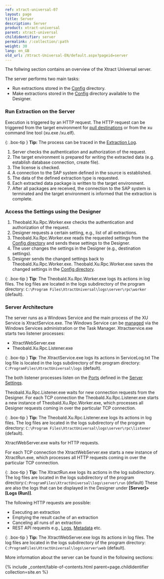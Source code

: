 ```yaml
---
ref: xtract-universal-07
layout: page
title: Server
description: Server
product: xtract-universal
parent: xtract-universal
childidentifier: server
permalink: /:collection/:path
weight: 30
lang: en_GB
old_url: /Xtract-Universal-EN/default.aspx?pageid=server
---
```


The follwing section contains an overview of the Xtract Universal server.

The server performs two main tasks:

- Run extractions stored in the [Config](./advanced-techniques/backup-and-migration#configuration-files) directory. 
- Make extractions stored in the [Config](./advanced-techniques/backup-and-migration#configuration-files) directory available to the Designer.

### Run Extraction on the Server

Execution is triggered by an HTTP request. The HTTP request can be triggered from the target environment for [pull destinations](./destinations#pull-and-push-destinations) or from the xu command line tool (xu.exe /xu.elf). 

{: .box-tip }
**Tip:** The process can be traced in the [Extraction Log](./logging/logging-access-via-designer#extraction-logs).

1. Server checks the authentication and authorization of the request.
2. The target environment is prepared for writing the extracted data (e.g. establish database connection, create file).
3. The license is checked.
4. A connection to the SAP system defined in the source is established.
5. The data of the defined extraction type is requested.
6. Each extracted data package is written to the target environment.
7. After all packages are received, the connection to the SAP system is terminated and the target environment is informed that the extraction is complete.

### Access the Settings using the Designer

1. Theobald.Xu.Rpc.Worker.exe checks the authentication and authorization of the request.
2. Designer requests a certain setting, e.g., list of all extractions. 
3. Theobald.Xu.Rpc.Worker.exe reads the requested settings from the [Config directory](./advanced-techniques/backup-and-migration#configuration-files) and sends these settings to the Designer.
4. The user changes the settings in the Designer (e.g., destination settings).
5. Designer sends the changed settings back to Theobald.Xu.Rpc.Worker.exe. Theobald.Xu.Rpc.Worker.exe saves the changed settings in the [Config directory](./advanced-techniques/backup-and-migration#configuration-files).

{: .box-tip }
**Tip**: The Theobald.Xu.Rpc.Worker.exe logs its actions in log files.
The log files are located in the logs subdirectory of the program directory: `C:\Program Files\XtractUniversal\logs\server\rpc\worker` (default).

### Server Architecture

The server runs as a Windows Service and the main process of the XU Service is XtractService.exe. The Windows Service can be [managed](./server/start-server) via the Windows Services administration or the Task Manager.
Xtractservice.exe starts two listener processes:
- XtractWebServer.exe
- Theobald.Xu.Rpc.Listener.exe

{: .box-tip }
**Tip**: The XtractService.exe logs its actions in ServiceLog.txt 
The log file is located in the logs subdirectory of the program directory: `C:ProgramFiles\XtractUniversal\logs` (default).


The both listener processes listen on the [Ports](./server/ports) defined in the [Server Settings](./server/server-settings).

Theobald.Xu.Rpc.Listener.exe waits for new connection requests from the Designer. 
For each TCP connection the Theobald.Xu.Rpc.Listener.exe starts a new instance of Theobald.Xu.Rpc.Worker.exe, which processes all Designer requests coming in over the particular TCP connection.

{: .box-tip }
**Tip:** The Theobald.Xu.Rpc.Listener.exe logs its actions in log files. 
The log files are located in the logs subdirectory of the program directory: `C:\Program Files\XtractUniversal\logs\server\rpc\listener` (default).

XtractWebServer.exe waits for HTTP requests. 

For each TCP connection the XtractWebServer.exe starts a new instance of XtractRun.exe, which processes all HTTP requests coming in over the particular TCP connection.

{: .box-tip }
**Tip:** The XtractRun.exe logs its actions in the log subdirectory. 
The log files are located in the logs subdirectory of the program directory:`C:ProgramFiles\XtractUniversal\logs\server\run` (default) 
These are also the logs that can be displayed in the Designer under **[Server]>[Logs (Run)]**.

The following HTTP requests are possible:
- Executing an extraction
- Emptying the result cache of an extraction
- Canceling all runs of an extraction
- REST API requests e.g., [Logs](./logging/logging-access-via-http), [Metadata](./advanced-techniques/metadata-access-via-http) etc.

{: .box-tip }
**Tip:** The XtractWebServer.exe logs its actions in log files. 
The log files are located in the logs subdirectory of the program directory: `C:ProgramFiles\XtractUniversal\logs\server\web` (default).

More information about the server can be found in the following sections:

{% include _content/table-of-contents.html parent=page.childidentifier collection=site.en %}
